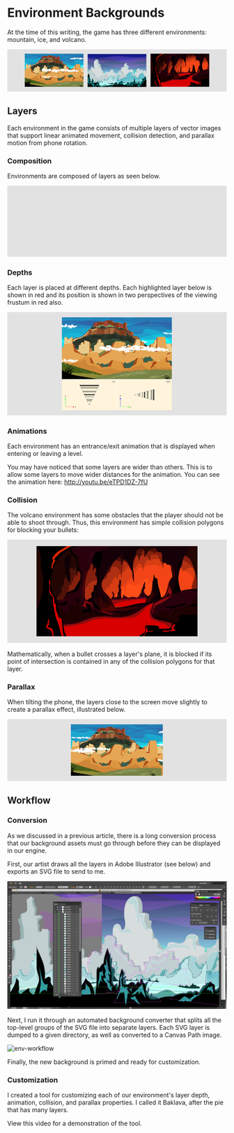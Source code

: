 # Environment Backgrounds

At the time of this writing, the game has three different environments:
mountain, ice, and volcano.

![env-preview](img/env-preview.png)

## Layers

Each environment in the game consists of multiple layers of vector images that
support linear animated movement, collision detection, and parallax motion from
phone rotation.

### Composition

Environments are composed of layers as seen below.

![env-types](img/env-types.gif)

### Depths

Each layer is placed at different depths.  Each highlighted layer below is
shown in red and its position is shown in two perspectives of the viewing
frustum in red also.

![env-depth.gif](img/env-depth.gif)

### Animations

Each environment has an entrance/exit animation that is displayed when entering
or leaving a level.

You may have noticed that some layers are wider than others.  This is to allow
some layers to move wider distances for the animation.  You can see the
animation here: <http://youtu.be/eTPD1DZ-7fU>

### Collision

The volcano environment has some obstacles that the player should not be able
to shoot through.  Thus, this environment has simple collision polygons
for blocking your bullets:

![env-collision](img/env-collision.gif)

Mathematically, when a bullet crosses a layer's plane, it is blocked if its
point of intersection is contained in any of the collision polygons for that
layer.

### Parallax

When tilting the phone, the layers close to the screen move slightly to create
a parallax effect, illustrated below.

![env-parallax](img/env-parallax.gif)

## Workflow

### Conversion

As we discussed in a previous article, there is a long conversion process that
our background assets must go through before they can be displayed in our
engine.

First, our artist draws all the layers in Adobe Illustrator (see below) and
exports an SVG file to send to me.

![env-adobe](img/env-adobe.png)

Next, I run it through an automated background converter that splits all the
top-level groups of the SVG file into separate layers.  Each SVG layer is dumped
to a given directory, as well as converted to a Canvas Path image.

![env-workflow](img/env-workflow.png)

Finally, the new background is primed and ready for customization.

### Customization

I created a tool for customizing each of our environment's layer depth,
animation, collision, and parallax properties.  I called it Baklava,
after the pie that has many layers.

View this video for a demonstration of the tool.
